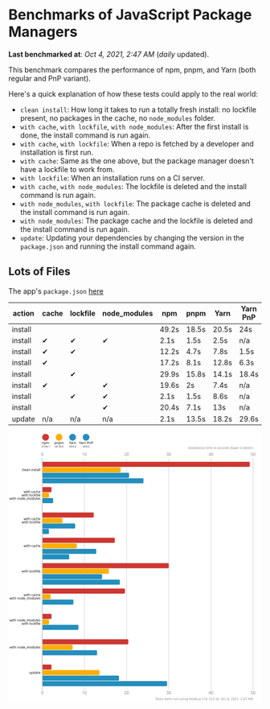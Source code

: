 # Benchmarks of JavaScript Package Managers

**Last benchmarked at**: _Oct 4, 2021, 2:47 AM_ (_daily_ updated).

This benchmark compares the performance of npm, pnpm, and Yarn (both regular and PnP variant).

Here's a quick explanation of how these tests could apply to the real world:

- `clean install`: How long it takes to run a totally fresh install: no lockfile present, no packages in the cache, no `node_modules` folder.
- `with cache`, `with lockfile`, `with node_modules`: After the first install is done, the install command is run again.
- `with cache`, `with lockfile`: When a repo is fetched by a developer and installation is first run.
- `with cache`: Same as the one above, but the package manager doesn't have a lockfile to work from.
- `with lockfile`: When an installation runs on a CI server.
- `with cache`, `with node_modules`: The lockfile is deleted and the install command is run again.
- `with node_modules`, `with lockfile`: The package cache is deleted and the install command is run again.
- `with node_modules`: The package cache and the lockfile is deleted and the install command is run again.
- `update`: Updating your dependencies by changing the version in the `package.json` and running the install command again.

## Lots of Files

The app's `package.json` [here](https://github.com/pnpm/pnpm.github.io/blob/main/benchmarks/fixtures/alotta-files/package.json)

| action  | cache | lockfile | node_modules| npm | pnpm | Yarn | Yarn PnP |
| ---     | ---   | ---      | ---         | --- | ---  | ---  | ---      |
| install |       |          |             | 49.2s | 18.5s | 20.5s | 24s |
| install | ✔     | ✔        | ✔           | 2.1s | 1.5s | 2.5s | n/a |
| install | ✔     | ✔        |             | 12.2s | 4.7s | 7.8s | 1.5s |
| install | ✔     |          |             | 17.2s | 8.1s | 12.8s | 6.3s |
| install |       | ✔        |             | 29.9s | 15.8s | 14.1s | 18.4s |
| install | ✔     |          | ✔           | 19.6s | 2s | 7.4s | n/a |
| install |       | ✔        | ✔           | 2.1s | 1.5s | 8.6s | n/a |
| install |       |          | ✔           | 20.4s | 7.1s | 13s | n/a |
| update  | n/a | n/a | n/a | 2.1s | 13.5s | 18.2s | 29.6s |

![Graph of the alotta-files results](../../static/img/benchmarks/alotta-files.svg)